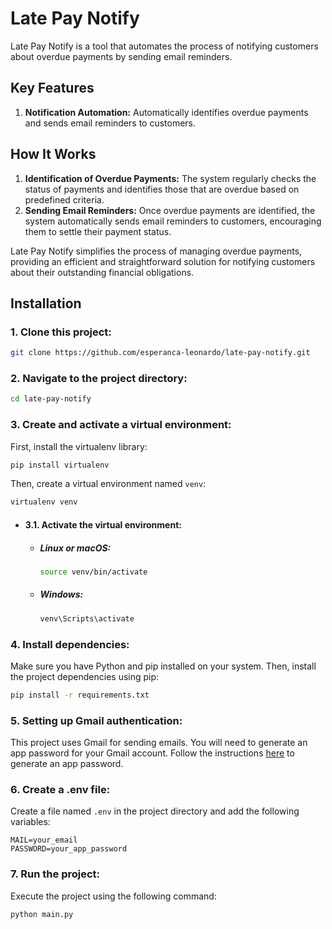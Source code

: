 # Late Pay Notify

Late Pay Notify is a tool that automates the process of notifying customers about overdue payments by sending email reminders.

## Key Features
1. **Notification Automation:** Automatically identifies overdue payments and sends email reminders to customers.

## How It Works
1. **Identification of Overdue Payments:** The system regularly checks the status of payments and identifies those that are overdue based on predefined criteria.
2. **Sending Email Reminders:** Once overdue payments are identified, the system automatically sends email reminders to customers, encouraging them to settle their payment status.

Late Pay Notify simplifies the process of managing overdue payments, providing an efficient and straightforward solution for notifying customers about their outstanding financial obligations.

## Installation
### 1. **Clone this project:**

 ```bash
git clone https://github.com/esperanca-leonardo/late-pay-notify.git
```

### 2. **Navigate to the project directory:**

```bash
cd late-pay-notify
```

### 3. **Create and activate a virtual environment:**

First, install the virtualenv library:

```bash
pip install virtualenv
```

Then, create a virtual environment named `venv`:

```bash
virtualenv venv
```

- #### 3.1. **Activate the virtual environment:**
    
    - ##### Linux or macOS:
    
        ```bash
        source venv/bin/activate
        ```
    
    - ##### Windows:
    
        ```bash
        venv\Scripts\activate
        ```

### 4. **Install dependencies:**

Make sure you have Python and pip installed on your system. Then, install the project dependencies using pip:

```bash
pip install -r requirements.txt
```

### 5. **Setting up Gmail authentication:**

This project uses Gmail for sending emails. You will need to generate an app password for your Gmail account. Follow the instructions [here](https://support.google.com/accounts/answer/185833?hl=en) to generate an app password.

### 6. **Create a .env file:**

Create a file named `.env` in the project directory and add the following variables:

```plaintext
MAIL=your_email
PASSWORD=your_app_password
```

### 7. **Run the project:**

Execute the project using the following command:

```bash
python main.py
```
